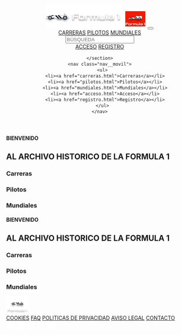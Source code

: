 <!DOCTYPE html>
<html lang="en">

<head>
  <meta charset="UTF-8" />
  <meta http-equiv="X-UA-Compatible" content="IE=edge" />
  <meta name="viewport" content="width=device-width, initial-scale=1.0" />
  <link rel="stylesheet" href="css/style_home.css" />
  <script src="js/main.js"></script>
  <script src="https://kit.fontawesome.com/7cbcbc8d34.js" crossorigin="anonymous"></script>

  <title>Home</title>
</head>

<body>
  <header class="bg-rojo-principal">
    <section class="sectionheader__main">
      <a href="index.md" class="logo__desktop"><img src="img/logo.png" alt="Logo" /></a>
      <a href="index.md" class="logo__movil"><img src="img/logo_movil.png" alt="Logo" /></a>
      <button class="hamburger">
        <i class="fas fa-bars"></i>
      </button>
      <section class="header__section header__section--left">
        <nav class="section__nav">
          <a href="carreras.html">CARRERAS</a>
          <a href="pilotos.html">PILOTOS</a>
          <a href="mundiales.html">MUNDIALES</a>
        </nav>
      </section>
      <section class="header__section header__section--right">
        <div class="inner-addon right-addon">
          <input type="text" class="form-control" placeholder="BÚSQUEDA" />
        </div>
        <nav class="section__nav">
          <a href="acceso.html">ACCESO</a>
          <a href="registro.html">REGISTRO</a>
        </nav>
      </section>
      
    </section>
    <nav class="nav__movil">
      <ul>
        <li><a href="carreras.html">Carreras</a></li>
        <li><a href="pilotos.html">Pilotos</a></li>
        <li><a href="mundiales.html">Mundiales</a></li>
        <li><a href="acceso.html">Acceso</a></li>
        <li><a href="registro.html">Registro</a></li>
      </ul>
    </nav>
  </header>
  <main>
    <section class="main__section">
      <div class="div__section--imagen">
        <section class="mainsection__section mainsection__section--desktop">
          <article class="section__article section__article--principal">
            <div>
              <h1>BIENVENIDO</h1>
              <h2>AL ARCHIVO HISTORICO DE LA FORMULA 1</h2>
            </div>
          </article>
          <article class="section__article section__article--menu">
            <div>
              <h3>Carreras</h3>
            </div>
            <div>
              <h3>Pilotos</h3>
            </div>
            <div>
              <h3>Mundiales</h3>
            </div>
          </article>
        </section>
      </div>
      <section class="mainsection__section mainsection__section--movil">
        <article class="section__article section__article--principal">
          <div>
            <h1>BIENVENIDO</h1>
            <h2>AL ARCHIVO HISTORICO DE LA FORMULA 1</h2>
          </div>
        </article>
        <article class="section__article section__article--menu">
          <div>
            <h3>Carreras</h3>
          </div>
          <div>
            <h3>Pilotos</h3>
          </div>
          <div>
            <h3>Mundiales</h3>
          </div>
        </article>
      </section>
    </section>
  </main>
  <footer class="bg-rojo-principal">
    <section class="sectionfooter__main">
      <a href="index.md" class="logo__footer"><img src="img/logo_footer.png" alt="Logo footer"></a>
      <section class="footer__section footer__section--nav">
        <nav class="section__nav">
          <a href="404.html">COOKIES</a>
          <a href="404.html">FAQ</a>
          <a href="404.html">POLITICAS DE PRIVACIDAD</a>
          <a href="404.html">AVISO LEGAL</a>
          <a href="contacto.html">CONTACTO</a>
        </nav>
      </section>
      <section class="footer__section footer__section--rrss">
        <a href="404.html"><img src="img/tabler_brand-linkedin.png" alt="Icono LinkedIn"></a>
        <a href="404.html"><img src="img/tabler_brand-google.png" alt="Icono Google"></a>
        <a href="404.html"><img src="img/tabler_brand-instagram.png" alt="Icono Instagram"></a>
        <a href="404.html"><img src="img/tabler_brand-facebook.png" alt="Icono Facebook"></a>
        <a href="404.html"><img src="img/tabler_brand-twitter.png" alt="Icono Twitter"></a>
      </section>
    </section>
  </footer>
</body>

</html>